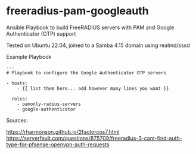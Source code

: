 # freeradius-pam-googleauth
Ansible Playbook to build FreeRADIUS servers with PAM and Google Authenticator (OTP) support

Tested on Ubuntu 22.04, joined to a Samba 4.15 domain using realmd/sssd

Example Playbook

```
---
# Playbook to configure the Google Authenticator OTP servers

- hosts:
    - {{ list them here... add however many lines you want }}

  roles:
    - pamonly-radius-servers
    - google-authenticator
```
Sources:

https://rharmonson.github.io/2factorcos7.html
https://serverfault.com/questions/875709/freeradius-3-cant-find-auth-type-for-pfsense-openvpn-auth-requests
